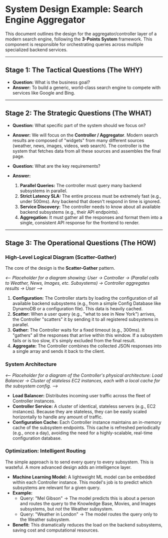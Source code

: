 # System Design Example: Search Engine Aggregator

This document outlines the design for the aggregator/controller layer of a modern search engine, following the **3-Points System** framework. This component is responsible for orchestrating queries across multiple specialized backend services.

--- 

## Stage 1: The Tactical Questions (The WHY)

-   **Question:** What is the business goal?
-   **Answer:** To build a generic, world-class search engine to compete with services like Google and Bing.

--- 

## Stage 2: The Strategic Questions (The WHAT)

-   **Question:** What specific part of the system should we focus on?
-   **Answer:** We will focus on the **Controller / Aggregator**. Modern search results are composed of "widgets" from many different sources (weather, news, images, videos, web search). The controller is the system that fetches data from all these sources and assembles the final page.

-   **Question:** What are the key requirements?
-   **Answer:**
    1.  **Parallel Queries:** The controller must query many backend subsystems in parallel.
    2.  **Strict Latency SLA:** The entire process must be extremely fast (e.g., under 500ms). Any backend that doesn't respond in time is ignored.
    3.  **Service Discovery:** The controller needs to know about all available backend subsystems (e.g., their API endpoints).
    4.  **Aggregation:** It must gather all the responses and format them into a single, consistent API response for the frontend to render.

--- 

## Stage 3: The Operational Questions (The HOW)

### High-Level Logical Diagram (Scatter-Gather)

The core of the design is the **Scatter-Gather** pattern.

*<-- Placeholder for a diagram showing: User -> Controller -> (Parallel calls to Weather, News, Images, etc. Subsystems) -> Controller aggregates results -> User -->*

1.  **Configuration:** The Controller starts by loading the configuration of all available backend subsystems (e.g., from a simple Config Database like DynamoDB or a configuration file). This data is heavily cached.
2.  **Scatter:** When a user query (e.g., "what to see in New York") arrives, the Controller "scatters" it by sending it to all registered subsystems in parallel.
3.  **Gather:** The Controller waits for a fixed timeout (e.g., 300ms). It "gathers" all the responses that arrive within this window. If a subsystem fails or is too slow, it's simply excluded from the final result.
4.  **Aggregate:** The Controller combines the collected JSON responses into a single array and sends it back to the client.

### System Architecture

*<-- Placeholder for a diagram of the Controller's physical architecture: Load Balancer -> Cluster of stateless EC2 instances, each with a local cache for the subsystem config. -->*

-   **Load Balancer:** Distributes incoming user traffic across the fleet of Controller instances.
-   **Controller Service:** A cluster of identical, stateless servers (e.g., EC2 instances). Because they are stateless, they can be easily scaled horizontally to handle any amount of traffic.
-   **Configuration Cache:** Each Controller instance maintains an in-memory cache of the subsystem endpoints. This cache is refreshed periodically (e.g., once a day), avoiding the need for a highly-scalable, real-time configuration database.

### Optimization: Intelligent Routing

The simple approach is to send every query to every subsystem. This is wasteful. A more advanced design adds an intelligence layer.

-   **Machine Learning Model:** A lightweight ML model can be embedded within each Controller instance. This model's job is to predict which subsystems are relevant for a given query.
-   **Example:**
    -   Query: "Mel Gibson" -> The model predicts this is about a person and routes the query to the Knowledge Base, Movies, and Images subsystems, but *not* the Weather subsystem.
    -   Query: "Weather in London" -> The model routes the query only to the Weather subsystem.
-   **Benefit:** This dramatically reduces the load on the backend subsystems, saving cost and computational resources.
